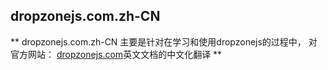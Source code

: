 ## dropzonejs.com.zh-CN ##

** dropzonejs.com.zh-CN 主要是针对在学习和使用dropzonejs的过程中， 对官方网站： [dropzonejs.com]('http://www.dropzonejs.com/','dropzonejs')英文文档的中文化翻译  **

